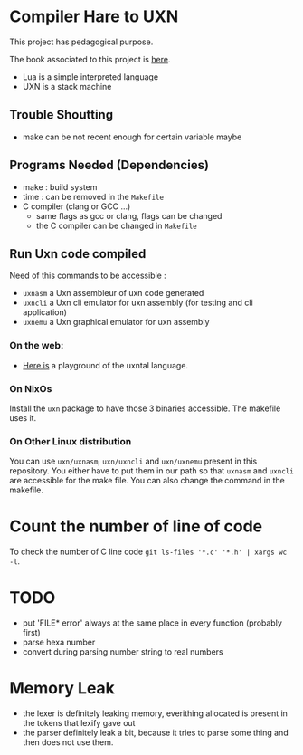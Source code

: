 # Compiler Hare to UXN
This project has pedagogical purpose.

The book associated to this project is [here](https://pauladam94.github.io/compiler_lua_uxn).

- Lua is a simple interpreted language
- UXN is a stack machine

## Trouble Shoutting
- make can be not recent enough for certain variable maybe

## Programs Needed (Dependencies)
- make : build system
- time : can be removed in the `Makefile`
- C compiler (clang or GCC ...)
    - same flags as gcc or clang, flags can be changed
    - the C compiler can be changed in `Makefile`

## Run Uxn code compiled
Need of this commands to be accessible :
- `uxnasm` a Uxn assembleur of uxn code generated
- `uxncli` a Uxn cli emulator for uxn assembly (for testing and cli application)
- `uxnemu` a Uxn graphical emulator for uxn assembly

### On the web:
- [Here is](https://metasyn.srht.site/learn-uxn/) a playground of the uxntal
language.

### On NixOs
Install the `uxn` package to have those 3 binaries accessible. The makefile uses
it.

### On Other Linux distribution
You can use `uxn/uxnasm`, `uxn/uxncli` and `uxn/uxnemu` present in this
repository. You either have to put them in our path so that `uxnasm` and
`uxncli` are accessible for the make file. You can also change the command in
the makefile.

# Count the number of line of code
To check the number of C line code `git ls-files '*.c' '*.h' | xargs wc -l`.

# TODO
- put 'FILE* error' always at the same place in every function (probably first)
- parse hexa number
- convert during parsing number string to real numbers

# Memory Leak
- the lexer is definitely leaking memory, everithing allocated is present in
the tokens that lexify gave out
- the parser definitely leak a bit, because it tries to parse some thing and
then does not use them.
